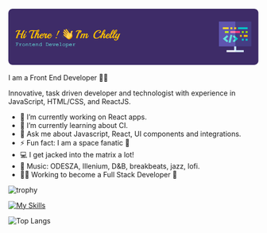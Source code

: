 ![Header](./github-header-image.png)

I am a Front End Developer :sparkling_heart:💫

Innovative, task driven developer and technologist with experience in JavaScript, HTML/CSS, and ReactJS. 

- 🔭 I’m currently working on React apps. 
- 🌱 I’m currently learning about CI. 
- 💬 Ask me about Javascript, React, UI components and integrations. 
- ⚡ Fun fact: I am a space fanatic :rocket:
- 💻 I get jacked into the matrix a lot!
- 🎵 Music: ODESZA, Illenium, D&B, breakbeats, jazz, lofi. 
- 👩‍💻 Working to become a Full Stack Developer 🥞 

![trophy](https://github-profile-trophy.vercel.app/?username=hellochelly&theme=dracula&no-frame=true)

[![My Skills](https://skillicons.dev/icons?i=react,js,nodejs,materialui,typescript,express,vscode,ps,postman,docker,sass,styledcomponents,html,css,git,github,mongodb,azure,bootstrap,vim,webpack)](https://skillicons.dev)

![Top Langs](https://github-readme-stats.vercel.app/api/top-langs/?username=hellochelly&layout=compact)


